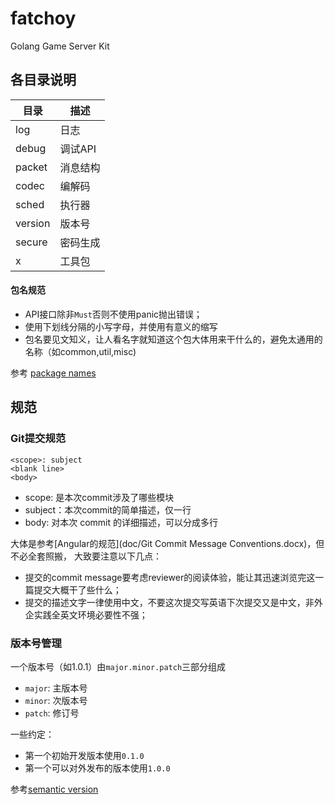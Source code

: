 # fatchoy

Golang Game Server Kit


## 各目录说明

  目录       |  描述
------------|------------
log         | 日志
debug       | 调试API
packet      | 消息结构
codec       | 编解码
sched       | 执行器
version     | 版本号
secure      | 密码生成
x           | 工具包


#### 包名规范

* API接口除非`Must`否则不使用panic抛出错误；
* 使用下划线分隔的小写字母，并使用有意义的缩写
* 包名要见文知义，让人看名字就知道这个包大体用来干什么的，避免太通用的名称（如common,util,misc)

参考 [package names](https://go.dev/blog/package-names)


## 规范

### Git提交规范

```
<scope>: subject
<blank line>
<body>
```

* scope: 是本次commit涉及了哪些模块
* subject：本次commit的简单描述，仅一行
* body: 对本次 commit 的详细描述，可以分成多行

大体是参考[Angular的规范](doc/Git Commit Message Conventions.docx)，但不必全套照搬，
大致要注意以下几点：

* 提交的commit message要考虑reviewer的阅读体验，能让其迅速浏览完这一篇提交大概干了些什么；
* 提交的描述文字一律使用中文，不要这次提交写英语下次提交又是中文，非外企实践全英文环境必要性不强；



### 版本号管理

一个版本号（如1.0.1）由`major.minor.patch`三部分组成

* `major`: 主版本号
* `minor`: 次版本号
* `patch`: 修订号

一些约定：

* 第一个初始开发版本使用`0.1.0`
* 第一个可以对外发布的版本使用`1.0.0`

参考[semantic version](https://semver.org/lang/zh-CN/)
